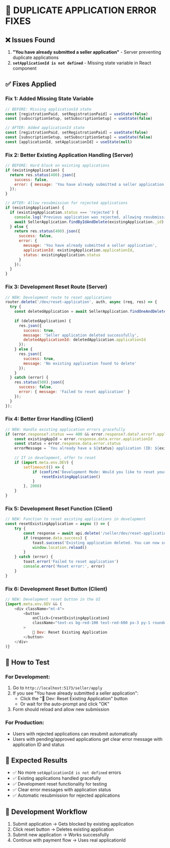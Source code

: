 # 🔧 DUPLICATE APPLICATION ERROR FIXES

## ❌ **Issues Found**
1. **"You have already submitted a seller application"** - Server preventing duplicate applications
2. **`setApplicationId is not defined`** - Missing state variable in React component

## ✅ **Fixes Applied**

### **Fix 1: Added Missing State Variable**
```javascript
// BEFORE: Missing applicationId state
const [registrationPaid, setRegistrationPaid] = useState(false)
const [subscriptionSetup, setSubscriptionSetup] = useState(false)

// AFTER: Added applicationId state
const [registrationPaid, setRegistrationPaid] = useState(false)
const [subscriptionSetup, setSubscriptionSetup] = useState(false)
const [applicationId, setApplicationId] = useState(null)
```

### **Fix 2: Better Existing Application Handling (Server)**
```javascript
// BEFORE: Hard block on existing applications
if (existingApplication) {
  return res.status(400).json({
    success: false,
    error: { message: 'You have already submitted a seller application' }
  });
}

// AFTER: Allow resubmission for rejected applications
if (existingApplication) {
  if (existingApplication.status === 'rejected') {
    console.log('Previous application was rejected, allowing resubmission');
    await SellerApplication.findByIdAndDelete(existingApplication._id);
  } else {
    return res.status(400).json({
      success: false,
      error: { 
        message: 'You have already submitted a seller application',
        applicationId: existingApplication.applicationId,
        status: existingApplication.status
      }
    });
  }
}
```

### **Fix 3: Development Reset Route (Server)**
```javascript
// NEW: Development route to reset applications
router.delete('/dev/reset-application', auth, async (req, res) => {
  try {
    const deletedApplication = await SellerApplication.findOneAndDelete({ userId: req.user._id });
    
    if (deletedApplication) {
      res.json({
        success: true,
        message: 'Seller application deleted successfully',
        deletedApplicationId: deletedApplication.applicationId
      });
    } else {
      res.json({
        success: true,
        message: 'No existing application found to delete'
      });
    }
  } catch (error) {
    res.status(500).json({
      success: false,
      error: { message: 'Failed to reset application' }
    });
  }
});
```

### **Fix 4: Better Error Handling (Client)**
```javascript
// NEW: Handle existing application errors gracefully
if (error.response?.status === 400 && error.response?.data?.error?.applicationId) {
    const existingAppId = error.response.data.error.applicationId
    const status = error.response.data.error.status
    errorMessage = `You already have a ${status} application (ID: ${existingAppId}). Please check your dashboard.`
    
    // If in development, offer to reset
    if (import.meta.env.DEV) {
        setTimeout(() => {
            if (confirm('Development Mode: Would you like to reset your existing application to create a new one?')) {
                resetExistingApplication()
            }
        }, 2000)
    }
}
```

### **Fix 5: Development Reset Function (Client)**
```javascript
// NEW: Function to reset existing applications in development
const resetExistingApplication = async () => {
    try {
        const response = await api.delete('/seller/dev/reset-application')
        if (response.data.success) {
            toast.success('Existing application deleted. You can now submit a new application.')
            window.location.reload()
        }
    } catch (error) {
        toast.error('Failed to reset application')
        console.error('Reset error:', error)
    }
}
```

### **Fix 6: Development Reset Button (Client)**
```javascript
// NEW: Development reset button in the UI
{import.meta.env.DEV && (
    <div className="mt-4">
        <button
            onClick={resetExistingApplication}
            className="text-xs bg-red-100 text-red-600 px-3 py-1 rounded-md hover:bg-red-200 transition-colors"
        >
            🔄 Dev: Reset Existing Application
        </button>
    </div>
)}
```

## 🎯 **How to Test**

### **For Development:**
1. Go to `http://localhost:5173/seller/apply`
2. If you see "You have already submitted a seller application":
   - Click the "🔄 Dev: Reset Existing Application" button
   - Or wait for the auto-prompt and click "OK"
3. Form should reload and allow new submission

### **For Production:**
- Users with rejected applications can resubmit automatically
- Users with pending/approved applications get clear error message with application ID and status

## 🚀 **Expected Results**
- ✅ No more `setApplicationId is not defined` errors
- ✅ Existing applications handled gracefully
- ✅ Development reset functionality for testing
- ✅ Clear error messages with application status
- ✅ Automatic resubmission for rejected applications

## 🔄 **Development Workflow**
1. Submit application → Gets blocked by existing application
2. Click reset button → Deletes existing application
3. Submit new application → Works successfully
4. Continue with payment flow → Uses real applicationId